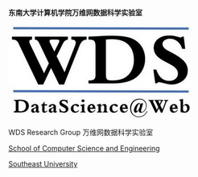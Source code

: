 **东南大学计算机学院万维网数据科学实验室**

![](./image/wds_en.jpg)






WDS Research Group 万维网数据科学实验室

[School of Computer Science and Engineering](http://cse.seu.edu.cn)

[Southeast University](http://www.seu.edu.cn)






